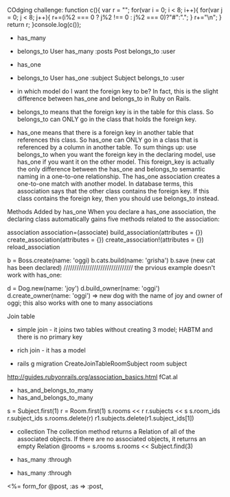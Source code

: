 COdging challenge:
function c(){
 var r = "";
 for(var i = 0; i < 8; i++){
   for(var j = 0; j < 8; j++){
     r+=(i%2 === 0 ? j%2 !== 0 : j%2 === 0)?"#":".";
   }
   r+="\n";
 }
 return r;
}console.log(c());


 
 
 - has_many
 - belongs_to
 User 
 has_many :posts
 Post
 belongs_to :user

 - has_one
 - belongs_to
 User
 has_one :subject
 Subject
 belongs_to :user
 
 -  in which model do I want the foreign key to be? In fact, this is the slight difference between has_one and belongs_to in Ruby on Rails.
 -  belongs_to means that the foreign key is in the table for this class. So belongs_to can ONLY go in the class that holds the foreign key.
 -  has_one means that there is a foreign key in another table that references this class. So has_one can ONLY go in a class that is referenced by a column in another table.
	To sum things up: use belongs_to when you want the foreign key in the declaring model, use has_one if you want it on the other model. This foreign_key is actually the only difference between the has_one and belongs_to semantic naming in a one-to-one relationship.
	The has_one association creates a one-to-one match with another model. In database terms, this association says that the other class contains the foreign key. If this class contains the foreign key, then you should use belongs_to instead.

Methods Added by has_one
When you declare a has_one association, the declaring class automatically gains five methods related to the association:

association
association=(associate)
build_association(attributes = {})
create_association(attributes = {})
create_association!(attributes = {})
reload_association

b = Boss.create(name: 'oggi)
b.cats.build(name: 'grisha')
b.save
(new cat has been declared)
////////////////////////////////
the prvious example doesn't work with has_one:




d = Dog.new(name: 'joy')
d.build_owner(name: 'oggi')
d.create_owner(name: 'oggi')
=> new dog with the name of joy and owner of oggi;
this also works with one to many associations

Join table
- simple join - it joins two tables without creating 3 model; HABTM and there is no primary key
- rich join - it has a model

- rails g migration CreateJoinTableRoomSubject room subject 

http://guides.rubyonrails.org/association_basics.html
fCat.al
	
 - has_and_belongs_to_many  
 - has_and_belongs_to_many
 
 s = Subject.first(1)
 r = Room.first(1)
 s.rooms << r
 r.subjects << s
 s.room_ids
 r.subject_ids
 s.rooms.delete(r)
 r1.subjects.delete(r1.subject_ids[1])
 
 - collection
 The collection method returns a Relation of all of the associated objects. If there are no associated objects, it returns an empty Relation
 @rooms = s.rooms
 s.rooms << Subject.find(3)
 

 - has_many :through
 - has_many :through
 
 
 
 <%= form_for @post, :as => :post,
 

